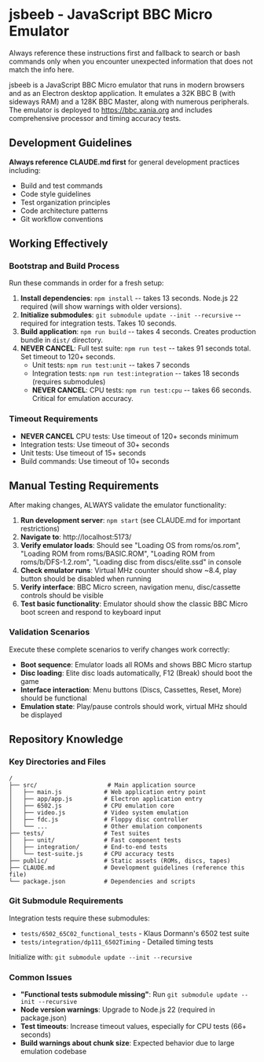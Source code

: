 # jsbeeb - JavaScript BBC Micro Emulator

Always reference these instructions first and fallback to search or bash commands only when you encounter unexpected information that does not match the info here.

jsbeeb is a JavaScript BBC Micro emulator that runs in modern browsers and as an Electron desktop application. It emulates a 32K BBC B (with sideways RAM) and a 128K BBC Master, along with numerous peripherals. The emulator is deployed to https://bbc.xania.org and includes comprehensive processor and timing accuracy tests.

## Development Guidelines

**Always reference CLAUDE.md first** for general development practices including:

- Build and test commands
- Code style guidelines
- Test organization principles
- Code architecture patterns
- Git workflow conventions

## Working Effectively

### Bootstrap and Build Process

Run these commands in order for a fresh setup:

1. **Install dependencies**: `npm install` -- takes 13 seconds. Node.js 22 required (will show warnings with older versions).
2. **Initialize submodules**: `git submodule update --init --recursive` -- required for integration tests. Takes 10 seconds.
3. **Build application**: `npm run build` -- takes 4 seconds. Creates production bundle in `dist/` directory.
4. **NEVER CANCEL**: Full test suite: `npm run test` -- takes 91 seconds total. Set timeout to 120+ seconds.
   - Unit tests: `npm run test:unit` -- takes 7 seconds
   - Integration tests: `npm run test:integration` -- takes 18 seconds (requires submodules)
   - **NEVER CANCEL**: CPU tests: `npm run test:cpu` -- takes 66 seconds. Critical for emulation accuracy.

### Timeout Requirements

- **NEVER CANCEL** CPU tests: Use timeout of 120+ seconds minimum
- Integration tests: Use timeout of 30+ seconds
- Unit tests: Use timeout of 15+ seconds
- Build commands: Use timeout of 10+ seconds

## Manual Testing Requirements

After making changes, ALWAYS validate the emulator functionality:

1. **Run development server**: `npm start` (see CLAUDE.md for important restrictions)
2. **Navigate to**: http://localhost:5173/
3. **Verify emulator loads**: Should see "Loading OS from roms/os.rom", "Loading ROM from roms/BASIC.ROM", "Loading ROM from roms/b/DFS-1.2.rom", "Loading disc from discs/elite.ssd" in console
4. **Check emulator runs**: Virtual MHz counter should show ~8.4, play button should be disabled when running
5. **Verify interface**: BBC Micro screen, navigation menu, disc/cassette controls should be visible
6. **Test basic functionality**: Emulator should show the classic BBC Micro boot screen and respond to keyboard input

### Validation Scenarios

Execute these complete scenarios to verify changes work correctly:

- **Boot sequence**: Emulator loads all ROMs and shows BBC Micro startup
- **Disc loading**: Elite disc loads automatically, F12 (Break) should boot the game
- **Interface interaction**: Menu buttons (Discs, Cassettes, Reset, More) should be functional
- **Emulation state**: Play/pause controls should work, virtual MHz should be displayed

## Repository Knowledge

### Key Directories and Files

```
/
├── src/                    # Main application source
│   ├── main.js            # Web application entry point
│   ├── app/app.js         # Electron application entry
│   ├── 6502.js            # CPU emulation core
│   ├── video.js           # Video system emulation
│   ├── fdc.js             # Floppy disc controller
│   └── ...                # Other emulation components
├── tests/                 # Test suites
│   ├── unit/              # Fast component tests
│   ├── integration/       # End-to-end tests
│   └── test-suite.js      # CPU accuracy tests
├── public/                # Static assets (ROMs, discs, tapes)
├── CLAUDE.md              # Development guidelines (reference this file)
└── package.json           # Dependencies and scripts
```

### Git Submodule Requirements

Integration tests require these submodules:

- `tests/6502_65C02_functional_tests` - Klaus Dormann's 6502 test suite
- `tests/integration/dp111_6502Timing` - Detailed timing tests

Initialize with: `git submodule update --init --recursive`

### Common Issues

- **"Functional tests submodule missing"**: Run `git submodule update --init --recursive`
- **Node version warnings**: Upgrade to Node.js 22 (required in package.json)
- **Test timeouts**: Increase timeout values, especially for CPU tests (66+ seconds)
- **Build warnings about chunk size**: Expected behavior due to large emulation codebase
